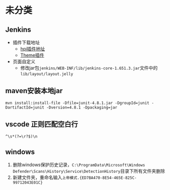 # 未分类

## Jenkins

- 插件下载地址
  - [hpi插件地址](http://updates.jenkins-ci.org/latest/)
  - [Theme插件](http://wiki.jenkins-ci.org/display/JENKINS/Simple+Theme+Plugin)
- 页面自定义
  - 修改jar包`jenkins/WEB-INF/lib/jenkins-core-1.651.3.jar`文件中的`lib/layout/layout.jelly`

## maven安装本地jar

```shell
mvn install:install-file -Dfile=junit-4.8.1.jar -DgroupId=junit -DartifactId=junit -Dversion=4.8.1 -Dpackaging=jar
```

## vscode 正则匹配空白行

```shell
^\s*(?=\r?$)\n
```

## windows

1. 删除windows保护历史记录，`C:\ProgramData\Microsoft\Windows Defender\Scans\History\Service\DetectionHistory`目录下所有文件夹删除
2. 新建文件夹，重命名输入`上帝模式.{ED7BA470-8E54-465E-825C-99712043E01C}`
